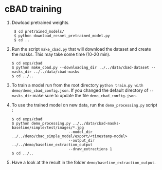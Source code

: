 # cBAD training

1. Dowload pretrained weights. 
   ``` shell
    $ cd pretrained_models/
    $ python download_resnet_pretrained_model.py
    $ cd ..
   ```

2. Run the script `make_cbad.py` that will download the dataset and create the masks. This may take some time (10-20 min).

   ``` shell
   $ cd exps/cbad
   $ python make_cbad.py --downloading_dir ../../data/cbad-dataset --masks_dir ../../data/cbad-masks
   $ cd ../..
   ```

3. To train a model run from the root directory `python train.py with demo/demo_cbad_config.json`. 
If you changed the default directory of `--masks_dir` make sure to update the file `demo_cbad_config.json`.

4. To use the trained model on new data, run the `demo_processing.py` script :
   ``` shell
   $ cd exps/cbad
   $ python demo_processing.py ../../data/cbad-masks-baseline/simple/test/images/*.jpg
                             --model_dir ../../demo/cbad_simple_model/export/<timestamp-model> 
                             --output_dir ../../demo/baseline_extraction_output
                             --draw_extractions 1
   $ cd ../..
   ```
 5. Have a look at the result in the folder `demo/baseline_extraction_output`.